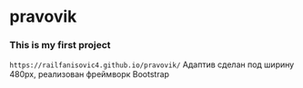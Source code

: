 # pravovik
### This is my first project
`https://railfanisovic4.github.io/pravovik/`
Адаптив сделан под ширину 480px, реализован фреймворк Bootstrap
